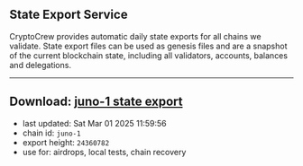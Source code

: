 ## State Export Service
CryptoCrew provides automatic daily state exports for all chains we validate. State export files can be used as genesis files and are a snapshot of the current blockchain state, including all validators, accounts, balances and delegations.

---
**Download: [juno-1 state export](https://dl-eu2.ccvalidators.com/SERVICE/juno/juno-1_export_24360782.json)**
---

- last updated: Sat Mar 01 2025 11:59:56
- chain id: `juno-1`
- export height: `24360782`
- use for: airdrops, local tests, chain recovery
